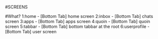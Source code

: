 #SCREENS 

#What?
1:home - [Bottom Tab] home screen
2:inbox - [Bottom Tab] chats screen
3:apps - [Bottom Tab] apps screen
4:quoin - [Bottom Tab] quoin screen
5:tabbar - [Bottom Tab] bottom tabbar at the root
6:userprofile - [Bottom Tab] user screen

